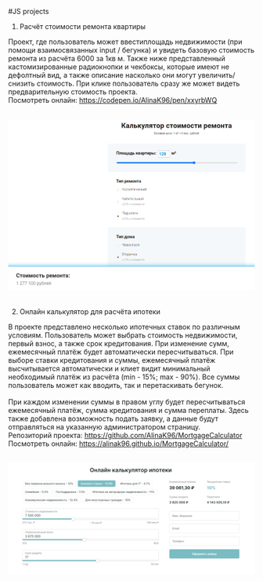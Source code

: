 #JS projects

1. Расчёт стоимости ремонта квартиры <br>

Проект, где пользователь может ввестиплощадь недвижимости (при помощи взаимосвязанных input / бегунка) и увидеть базовую стоимость ремонта из расчёта 6000 за 1кв м. Также ниже представленный кастомизированные радиокнопки и чекбоксы, которые имеют не дефолтный вид, а также описание насколько они могут увеличить/снизить стоимость. При клике пользователь сразу же может видеть предварительную стоимость проекта.
<br>
Посмотреть онлайн: https://codepen.io/AlinaK96/pen/xxyrbWQ <br>
<br>

![Вид:](./view/renovation.png)
<br>
<br>

2. Онлайн калькулятор для расчёта ипотеки <br>

В проекте представлено несколько ипотечных ставок по различным условиям. Пользователь может выбрать стоимость недвижимости, первый взнос, а также срок кредитования. При изменение сумм, ежемесячный платёж будет автоматически пересчитываться. При выборе ставки кредитования и суммы, ежемесячный платёж высчитывается автоматически и клиет видит минимальный необходимый платёж из расчёта (min - 15%; max - 90%). Все суммы пользователь может как вводить, так и перетаскивать бегунок. <br>
<br>
При каждом изменении суммы в правом углу будет пересчитываться ежемесячный платёж, сумма кредитования и сумма переплаты.
Здесь также добавлена возможность подать заявку, а данные будут отправляться на указанную администратором страницу. 
<br>
Репозиторий проекта: https://github.com/AlinaK96/MortgageCalculator <br>
Посмотреть онлайн: https://alinak96.github.io/MortgageCalculator/ <br>
<br>

![Вид:](./view/mortgage.png)
